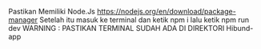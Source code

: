 Pastikan Memiliki Node.Js 
https://nodejs.org/en/download/package-manager
Setelah itu masuk ke terminal dan ketik npm i lalu ketik npm run dev
WARNING : PASTIKAN TERMINAL SUDAH ADA DI DIREKTORI Hibund-app
